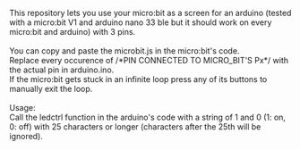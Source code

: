 This repository lets you use your micro:bit as a screen for an arduino (tested with a micro:bit V1 and arduino nano 33 ble but it should work on every micro:bit and arduino) with 3 pins.<br><br>You can copy and paste the microbit.js in the micro:bit's code. <br>Replace every occurence of /\*PIN CONNECTED TO MICRO_BIT'S Px\*/ with the actual pin in arduino.ino.<br>
If the micro:bit gets stuck in an infinite loop press any of its buttons to manually exit the loop.<br><br>Usage:<br>Call the ledctrl function in the arduino's code with a string of 1 and 0 (1: on, 0: off) with 25 characters or longer (characters after the 25th will be ignored).
